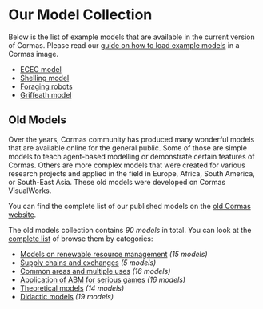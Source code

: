 # Our Model Collection

Below is the list of example models that are available in the current version of Cormas. Please read our [guide on how to load example models](load-example-models) in a Cormas image.

- [ECEC model](ecec-model.md)
- [Shelling model](shelling-model.md)
- [Foraging robots](robot-forager.md)
- [Griffeath model](griffeath-model.md)

## Old Models

Over the years, Cormas community has produced many wonderful models that are available online for the general public.
Some of those are simple models to teach agent-based modelling or demonstrate certain features of Cormas.
Others are more complex models that were created for various research projects and applied in the field in Europe, Africa, South America, or South-East Asia. These old models were developed on Cormas VisualWorks.

You can find the complete list of our published models on the [old Cormas website](https://cormas.cirad.fr/en/applications).

The old models collection contains _90 models_ in total. You can look at the [complete list](https://cormas.cirad.fr/en/applications/tous-les-modeles) of browse them by categories:

- [Models on renewable resource management](https://cormas.cirad.fr/en/applications/gestion-de-ressources) _(15 models)_
- [Supply chains and exchanges](https://cormas.cirad.fr/en/applications/filieres-echanges) _(5 models)_
- [Common areas and multiple uses](https://cormas.cirad.fr/en/applications/dynamiques-d-occupation-de-l-espace) _(16 models)_
- [Application of ABM for serious games](https://cormas.cirad.fr/en/applications/jeux-de-roles) _(16 models)_
- [Theoretical models](https://cormas.cirad.fr/en/applications/modeles-theoriques) _(14 models)_
- [Didactic models](https://cormas.cirad.fr/en/applications/modeles-didactiques) _(19 models)_
